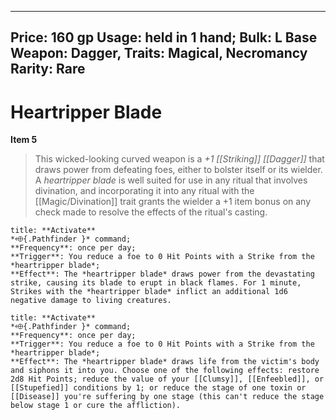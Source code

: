 
---
Price: 160 gp
Usage: held in 1 hand;
Bulk: L
Base Weapon: Dagger,
Traits: Magical, Necromancy
Rarity: Rare
---

# Heartripper Blade

**Item 5**

> This wicked-looking curved weapon is a *+1 [[Striking]] [[Dagger]]* that draws power from defeating foes, either to bolster itself or its wielder. A *heartripper blade* is well suited for use in any ritual that involves divination, and incorporating it into any ritual with the [[Magic/Divination]] trait grants the wielder a +1 item bonus on any check made to resolve the effects of the ritual's casting.

```ad-embed-ability
title: **Activate**
*⬲{.Pathfinder }* command; 
**Frequency**: once per day;
**Trigger**: You reduce a foe to 0 Hit Points with a Strike from the *heartripper blade*;
**Effect**: The *heartripper blade* draws power from the devastating strike, causing its blade to erupt in black flames. For 1 minute, Strikes with the *heartripper blade* inflict an additional 1d6 negative damage to living creatures.

```

```ad-embed-ability
title: **Activate**
*⬲{.Pathfinder }* command; 
**Frequency**: once per day;
**Trigger**: You reduce a foe to 0 Hit Points with a Strike from the *heartripper blade*;
**Effect**: The *heartripper blade* draws life from the victim's body and siphons it into you. Choose one of the following effects: restore 2d8 Hit Points; reduce the value of your [[Clumsy]], [[Enfeebled]], or [[Stupefied]] conditions by 1; or reduce the stage of one toxin or [[Disease]] you're suffering by one stage (this can't reduce the stage below stage 1 or cure the affliction).

```
